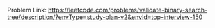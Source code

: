 Problem Link: https://leetcode.com/problems/validate-binary-search-tree/description/?envType=study-plan-v2&envId=top-interview-150

```

```
